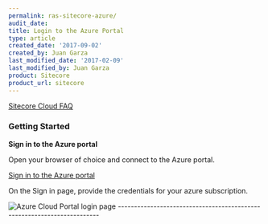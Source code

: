 ```yaml
---
permalink: ras-sitecore-azure/
audit_date:
title: Login to the Azure Portal
type: article
created_date: '2017-09-02'
created_by: Juan Garza
last_modified_date: '2017-02-09'
last_modified_by: Juan Garza
product: Sitecore
product_url: sitecore
---
```


[Sitecore Cloud FAQ](/how-to/ras-sitecore-faq)

### Getting Started

**Sign in to the Azure portal**

Open your browser of choice and connect to the Azure portal.

[Sign in to the Azure portal](https://portal.azure.com/)

On the Sign in page, provide the credentials for your azure subscription.

<img src="{% asset_path ras-sitecore/ras-sitecore-azure/azurelogin1.png %}" alt="Azure Cloud Portal login page" />
------------------------------------------------------------------------
